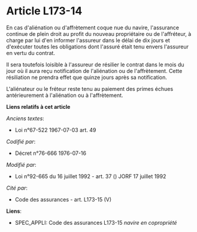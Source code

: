 # Article L173-14

En cas d'aliénation ou d'affrètement coque nue du navire, l'assurance continue de plein droit au profit du nouveau
propriétaire ou de l'affréteur, à charge par lui d'en informer l'assureur dans le délai de dix jours et d'exécuter toutes les
obligations dont l'assuré était tenu envers l'assureur en vertu du contrat.

Il sera toutefois loisible à l'assureur de résilier le contrat dans le mois du jour où il aura reçu notification de
l'aliénation ou de l'affrètement. Cette résiliation ne prendra effet que quinze jours après sa notification.

L'aliénateur ou le fréteur reste tenu au paiement des primes échues antérieurement à l'aliénation ou à l'affrètement.

**Liens relatifs à cet article**

_Anciens textes_:

  - Loi n°67-522 1967-07-03 art. 49

_Codifié par_:

  - Décret n°76-666 1976-07-16

_Modifié par_:

  - Loi n°92-665 du 16 juillet 1992 - art. 37 () JORF 17 juillet 1992

_Cité par_:

  - Code des assurances - art. L173-15 (V)

**Liens**:

  - SPEC_APPLI: Code des assurances L173-15 *navire en copropriété*
